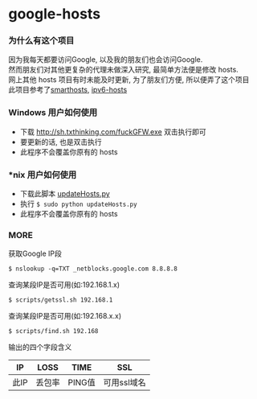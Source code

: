 google-hosts
============

### 为什么有这个项目

因为我每天都要访问Google, 以及我的朋友们也会访问Google.<br/>
然而朋友们对其他更复杂的代理未做深入研究, 最简单方法便是修改 hosts.<br/>
网上其他 hosts 项目有时未能及时更新, 为了朋友们方便, 所以便弄了这个项目<br/>
此项目参考了[smarthosts][smarthosts], [ipv6-hosts][ipv6-hosts]<br/>

### Windows 用户如何使用

* 下载 <http://sh.txthinking.com/fuckGFW.exe> 双击执行即可
* 要更新的话, 也是双击执行
* 此程序不会覆盖你原有的 hosts

### *nix 用户如何使用

* 下载此脚本 [updateHosts.py][updateHosts.py]
* 执行 `$ sudo python updateHosts.py`
* 此程序不会覆盖你原有的 hosts

### MORE

获取Google IP段

```
$ nslookup -q=TXT _netblocks.google.com 8.8.8.8
```

查询某段IP是否可用(如:192.168.1.x)

```
$ scripts/getssl.sh 192.168.1
```

查询某段IP是否可用(如:192.168.x.x)

```
$ scripts/find.sh 192.168
```

输出的四个字段含义

| IP | LOSS | TIME | SSL |
| --- | --- | --- | --- |
| 此IP | 丢包率| PING值 | 可用ssl域名 |

[smarthosts]: https://code.google.com/p/smarthosts/
[ipv6-hosts]: https://code.google.com/p/ipv6-hosts/
[updateHosts.py]: https://github.com/txthinking/google-hosts/tree/master/scripts/updateHosts.py
